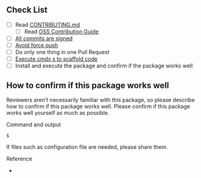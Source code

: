 ## Check List

<!-- Please check the list. Please don't remove the check list. -->

- [ ] Read [CONTRIBUTING.md](https://aquaproj.github.io/docs/products/aqua-registry/contributing)
  - [ ] Read [OSS Contribution Guide](https://github.com/suzuki-shunsuke/oss-contribution-guide/blob/main/README.md)
- [ ] [All commits are signed](https://docs.github.com/en/authentication/managing-commit-signature-verification/signing-commits)
- [ ] [Avoid force push](https://github.com/suzuki-shunsuke/oss-contribution-guide?tab=readme-ov-file#dont-do-force-pushes-after-opening-pull-requests)
- [ ] Do only one thing in one Pull Request
- [ ] [Execute cmdx s to scaffold code](https://aquaproj.github.io/docs/products/aqua-registry/contributing/#use-cmdx-s-definitely)
- [ ] Install and execute the package and confirm if the package works well

## How to confirm if this package works well

Reviewers aren't necessarily familiar with this package, so please describe how to confirm if this package works well.
Please confirm if this package works well yourself as much as possible.

Command and output

```console
$
```

If files such as configuration file are needed, please share them.

Reference

-

<!-- Please write the description here -->
